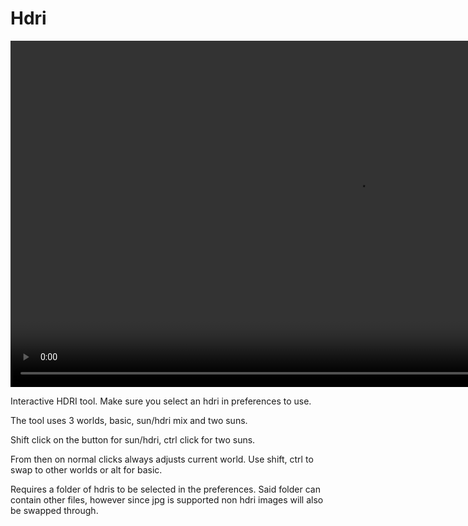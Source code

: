 <h1> Hdri </h1>

<video controls autoplay loop muted style="width: 220%;">
  <source src="/gifs/hdri_tool.mp4" type="video/mp4">
</video>

<br>

Interactive HDRI tool. Make sure you select an hdri in preferences to use.

The tool uses 3 worlds, basic, sun/hdri mix and two suns.

Shift click on the button for sun/hdri, ctrl click for two suns.

From then on normal clicks always adjusts current world. Use shift, ctrl to swap to other worlds or alt for basic.

Requires a folder of hdris to be selected in the preferences. Said folder can contain other files, however since jpg is supported non hdri images will also be swapped through.
